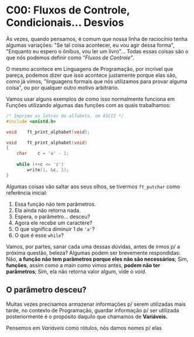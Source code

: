 # C00: Fluxos de Controle, Condicionais... Desvios

Às vezes, quando pensamos, é comum que nossa linha de raciocínio tenha algumas variações: "Se tal coisa acontecer, eu vou agir dessa forma", "Enquanto eu espero o ônibus, vou ler um livro"... Todas essas coisas são o que nós podemos definir como *"Fluxos de Controle"*.

O mesmo acontece em Linguagens de Programação, por incrível que pareça, podemos dizer que isso acontece justamente porque elas são, como já vimos, "linguagens formais que nós utilizamos para provar alguma coisa", ou por qualquer outro motivo arbitrário.

Vamos usar alguns exemplos de como isso normalmente funciona em Funções utilizando algumas das funções com as quais trabalhamos:

```c
/* Imprime as letras do alfabeto, em ASCII */
#include <unistd.h>

void	ft_print_alphabet(void);

void	ft_print_alphabet(void)
{
	char	c = 'a' - 1;
	
	while (++c <= 'z')
		write(1, &c, 1);
}
```

Algumas coisas vão saltar aos seus olhos, se tivermos `ft_putchar` como referência inicial:

1. Essa função não tem parâmetros.
2. Ela ainda não retorna nada.
3. Espera, o parâmetro... desceu?
4. Agora ele recebe um caractere?
5. O que significa diminuir 1 de `'a'`?
6. O que é esse `while`?

Vamos, por partes, sanar cada uma dessas dúvidas, antes de irmos p/ a próxima questão, beleza? Algumas podem ser brevemente respondidas: Não, **a função não tem parâmetros porque eles não são necessários**; Sim, **funções**, assim como a main como vimos antes, **podem não ter parâmetros**; Sim, ela não retorna valor algum, vide o *void*.

## O parâmetro desceu?

Muitas vezes precisamos armazenar informações p/ serem utilizadas mais tarde, no contexto de Programação, guardar informação p/ ser utilizada posteriormente é o propósito daquilo que chamamos de **Variáveis.**

Pensemos em *Variáveis* como rótulos, nós damos nomes p/ elas 
